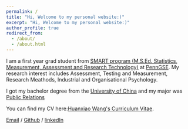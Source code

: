 ```yaml
---
permalink: /
title: "Hi, Welcome to my personal website:)"
excerpt: "Hi, Welcome to my personal website:)"
author_profile: true
redirect_from: 
  - /about/
  - /about.html
---
```


I am a first year grad student from [SMART program (M.S.Ed. Statistics, Measurement, Assessment and Research Technology)](https://www.gse.upenn.edu/academics/programs/education-statistics-measurement-assessment-research-masters) at [PennGSE](https://www.gse.upenn.edu/). My research interest includes Assessment, Testing and Measurement, Research Meathods, Industrial and Organisational Psychology.

I got my bachelor degree from the [University of China](https://www.cuc.edu.cn/) and my major was [Public Relations](https://ggxy.cuc.edu.cn/2018/1105/c7894a185245/page.htm)

You can find my CV here:[Huanxiao Wang's Curriculum Vitae](../assets/Curriculum_Vitae.pdf).

[Email](mailto:whxiao@upenn.edu) / [Github](https://github.com/whxiao210) / [linkedIn](https://www.linkedin.com/in/huanxiao-wang-69b17a2b2/)
